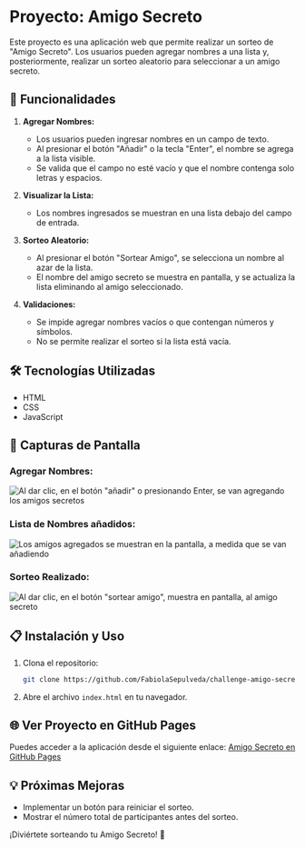 # Proyecto: Amigo Secreto

Este proyecto es una aplicación web que permite realizar un sorteo de "Amigo Secreto". 
Los usuarios pueden agregar nombres a una lista y, posteriormente, realizar un sorteo 
aleatorio para seleccionar a un amigo secreto.

## 🚀 Funcionalidades

1. **Agregar Nombres:**
   - Los usuarios pueden ingresar nombres en un campo de texto.
   - Al presionar el botón "Añadir" o la tecla "Enter", el nombre se agrega a la lista visible.
   - Se valida que el campo no esté vacío y que el nombre contenga solo letras y espacios.

2. **Visualizar la Lista:**
   - Los nombres ingresados se muestran en una lista debajo del campo de entrada.

3. **Sorteo Aleatorio:**
   - Al presionar el botón "Sortear Amigo", se selecciona un nombre al azar de la lista.
   - El nombre del amigo secreto se muestra en pantalla, y se actualiza la lista eliminando al amigo seleccionado.

4. **Validaciones:**
   - Se impide agregar nombres vacíos o que contengan números y símbolos.
   - No se permite realizar el sorteo si la lista está vacía.

## 🛠️ Tecnologías Utilizadas
- HTML
- CSS
- JavaScript

## 📸 Capturas de Pantalla

### Agregar Nombres:
![Al dar clic, en el botón "añadir" o presionando Enter, se van agregando los amigos secretos](https://github.com/user-attachments/assets/4774896e-6259-4912-9fc0-c26da06ce3bc)

### Lista de Nombres añadidos:
![Los amigos agregados se muestran en la pantalla, a medida que se van añadiendo](https://github.com/user-attachments/assets/c83466ac-3d18-4647-8f46-4c845ee3264d)

### Sorteo Realizado:
![Al dar clic, en el botón "sortear amigo", muestra en pantalla, al amigo secreto](https://github.com/user-attachments/assets/45155a4c-437f-434b-be53-2842b6ed4086)

## 📋 Instalación y Uso
1. Clona el repositorio:
   ```bash
   git clone https://github.com/FabiolaSepulveda/challenge-amigo-secreto.git
   ```
2. Abre el archivo `index.html` en tu navegador.

## 🌐 Ver Proyecto en GitHub Pages
Puedes acceder a la aplicación desde el siguiente enlace:
[Amigo Secreto en GitHub Pages](https://tu-usuario.github.io/amigo-secreto/)

## 💡 Próximas Mejoras
- Implementar un botón para reiniciar el sorteo.
- Mostrar el número total de participantes antes del sorteo.

¡Diviértete sorteando tu Amigo Secreto! 🎉



